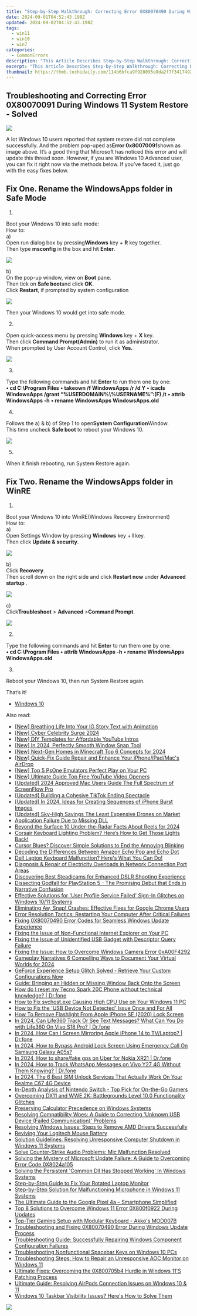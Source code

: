 ```yaml
---
title: "Step-by-Step Walkthrough: Correcting Error 0X80070490 During Windows Updates"
date: 2024-09-01T04:52:43.198Z
updated: 2024-09-02T04:52:43.198Z
tags:
  - win11
  - win10
  - win7
categories:
  - CommonErrors
description: "This Article Describes Step-by-Step Walkthrough: Correcting Error 0X80070490 During Windows Updates"
excerpt: "This Article Describes Step-by-Step Walkthrough: Correcting Error 0X80070490 During Windows Updates"
thumbnail: https://thmb.techidaily.com/114b6bfca9f928095e8da2f7f3417492afac50bf37b6d4d36fe64b43b43e9aea.jpg
---
```


## Troubleshooting and Correcting Error 0X80070091 During Windows 11 System Restore - Solved

![](https://images.drivereasy.com/wp-content/uploads/2017/04/1-2.jpg)
  
A lot Windows 10 users reported that system restore did not complete successfully. And the problem pop-uped as**Error 0x80070091**shown as image above. It’s a good thing that Microsoft has noticed this error and  will update this thread soon. However, if you are Windows 10 Advanced user, you can fix it right now via the methods below. If you’ve faced it, just go with the easy fixes below.  
  
## **Fix One. Rename the WindowsApps folder in Safe Mode**

1)  

Boot your Windows 10 into safe mode:  
How to:  
a)  
Open run dialog box by pressing**Windows** key + **R** key together.  
Then type **msconfig** in the box and hit **Enter**.  
  
![](https://images.drivereasy.com/wp-content/uploads/2017/04/2-2.jpg)
  
b)  
On the pop-up window, view on **Boot** pane.  
Then tick on **Safe boot**and click **OK**.  
Click **Restart**, if prompted by system configuration  
  
![](https://images.drivereasy.com/wp-content/uploads/2017/04/3-1.jpg)
  
Then your Windows 10 would get into safe mode.  
  
2)  

Open quick-access menu by pressing **Windows** key + **X** key.  
Then click **Command Prompt(Admin)** to run it as administrator.  
When prompted by User Account Control, click   **Yes.**
  
**![](https://images.drivereasy.com/wp-content/uploads/2017/04/4-2.jpg)**
  
3)  

Type the following commands and hit **Enter** to run them one by one:  
**• cd C:\\Program Files**
**• takeown /f WindowsApps /r /d Y**
 **• icacls WindowsApps /grant “%USERDOMAIN%\\%USERNAME%”:(F) /t**
**• attrib WindowsApps -h**
 **• rename WindowsApps WindowsApps.old**
  
4)  

Follows the a) & b) of Step 1 to open**System Configuration**Window.  
This time uncheck **Safe boot** to reboot your Windows 10.  
  
![](https://images.drivereasy.com/wp-content/uploads/2017/04/5-1.jpg)
  
5)  

When it finish rebooting, run System Restore again.  
  
## **Fix Two. Rename the WindowsApps folder in WinRE**

1)  

Boot your Windows 10 into WinRE(Windows Recovery Environment)  
How to:  
a)  
Open Settings Window by pressing **Windows** key + **I** key.  
Then click **Update & security**.  
  
![](https://images.drivereasy.com/wp-content/uploads/2017/04/6.jpg)
  
b)  
Click **Recovery**.  
Then scroll down on the right side and click **Restart now** under **Advanced startup** .  
  
![](https://images.drivereasy.com/wp-content/uploads/2017/04/7-2.jpg)
  
c)  
Click**Troubleshoot** \> **Advanced** \>**Command Prompt**.
  
![](https://images.drivereasy.com/wp-content/uploads/2017/04/11.jpg)
  
2)  

Type the following commands and hit **Enter**  to run them one by one:  
**• cd C:\\Program Files**
**• attrib WindowsApps -h**
 **• rename WindowsApps WindowsApps.old**
  
3)

Reboot your Windows 10, then run System Restore again.  
  
That’s it!

* [Windows 10](https://tools.techidaily.com/drivereasy/download/)

<ins class="adsbygoogle"
     style="display:block"
     data-ad-format="autorelaxed"
     data-ad-client="ca-pub-7571918770474297"
     data-ad-slot="1223367746"></ins>



<ins class="adsbygoogle"
     style="display:block"
     data-ad-client="ca-pub-7571918770474297"
     data-ad-slot="8358498916"
     data-ad-format="auto"
     data-full-width-responsive="true"></ins>

<span class="atpl-alsoreadstyle">Also read:</span>
<div><ul>
<li><a href="https://extra-hints.techidaily.com/new-breathing-life-into-your-ig-story-text-with-animation/"><u>[New] Breathing Life Into Your IG Story Text with Animation</u></a></li>
<li><a href="https://twitter-videos.techidaily.com/new-cyber-celebrity-surge-2024/"><u>[New] Cyber Celebrity Surge 2024</u></a></li>
<li><a href="https://youtube-webster.techidaily.com/iy-templates-for-affordable-youtube-intros/"><u>[New] DIY Templates for Affordable YouTube Intros</u></a></li>
<li><a href="https://desktop-recording.techidaily.com/new-in-2024-perfectly-smooth-window-snap-tool/"><u>[New] In 2024, Perfectly Smooth Window Snap Tool</u></a></li>
<li><a href="https://screen-activity-recording.techidaily.com/new-next-gen-homes-in-minecraft-top-6-concepts-for-2024/"><u>[New] Next-Gen Homes in Minecraft  Top 6 Concepts for 2024</u></a></li>
<li><a href="https://extra-guidance.techidaily.com/new-quick-fix-guide-repair-and-enhance-your-iphoneipadmacs-airdrop/"><u>[New] Quick-Fix Guide  Repair and Enhance Your iPhone/iPad/Mac's AirDrop</u></a></li>
<li><a href="https://on-screen-recording.techidaily.com/new-top-5-psone-emulators-perfect-play-on-your-pc/"><u>[New] Top 5 PsOne Emulators  Perfect Play on Your PC</u></a></li>
<li><a href="https://facebook-video-share.techidaily.com/new-ultimate-guide-top-free-youtube-video-openers/"><u>[New] Ultimate Guide  Top Free YouTube Video Openers</u></a></li>
<li><a href="https://remote-screen-capture.techidaily.com/updated-2024-approved-mac-users-guide-the-full-spectrum-of-screenflow-pro/"><u>[Updated] 2024 Approved  Mac Users Guide  The Full Spectrum of ScreenFlow Pro</u></a></li>
<li><a href="https://tiktok-clips.techidaily.com/updated-building-a-cohesive-tiktok-ending-spectacle/"><u>[Updated] Building a Cohesive TikTok Ending Spectacle</u></a></li>
<li><a href="https://fox-links.techidaily.com/updated-in-2024-ideas-for-creating-sequences-of-iphone-burst-images/"><u>[Updated] In 2024, Ideas for Creating Sequences of iPhone Burst Images</u></a></li>
<li><a href="https://extra-guidance.techidaily.com/updated-sky-high-savings-the-least-expensive-drones-on-market/"><u>[Updated] Sky-High Savings  The Least Expensive Drones on Market</u></a></li>
<li><a href="https://win-howtos.techidaily.com/application-failure-due-to-missing-dll/"><u>Application Failure Due to Missing DLL</u></a></li>
<li><a href="https://instagram-clips.techidaily.com/beyond-the-surface-10-under-the-radar-facts-about-reels-for-2024/"><u>Beyond the Surface  10 Under-the-Radar Facts About Reels for 2024</u></a></li>
<li><a href="https://win-howtos.techidaily.com/corsair-keyboard-lighting-problem-heres-how-to-get-those-lights-back/"><u>Corsair Keyboard Lighting Problem? Here’s How to Get Those Lights Back!</u></a></li>
<li><a href="https://win-howtos.techidaily.com/1723205369662-cursor-blues-discover-simple-solutions-to-end-the-annoying-blinking/"><u>Cursor Blues? Discover Simple Solutions to End the Annoying Blinking</u></a></li>
<li><a href="https://buynow-tips.techidaily.com/decoding-the-differences-between-amazon-echo-pop-and-echo-dot/"><u>Decoding the Differences Between Amazon Echo Pop and Echo Dot</u></a></li>
<li><a href="https://win-howtos.techidaily.com/1723203787743-dell-laptop-keyboard-malfunction-heres-what-you-can-do/"><u>Dell Laptop Keyboard Malfunction? Here's What You Can Do!</u></a></li>
<li><a href="https://win-howtos.techidaily.com/diagnosis-and-repair-of-electricity-overloads-in-network-connection-port-areas/"><u>Diagnosis & Repair of Electricity Overloads in Network Connection Port Areas</u></a></li>
<li><a href="https://fox-access.techidaily.com/discovering-best-steadicams-for-enhanced-dslr-shooting-experience/"><u>Discovering Best Steadicams for Enhanced DSLR Shooting Experience</u></a></li>
<li><a href="https://buynow-marvelous.techidaily.com/dissecting-godfall-for-playstation-5-the-promising-debut-that-ends-in-narrative-confusion/"><u>Dissecting Godfall for PlayStation 5 - The Promising Debut that Ends in Narrative Confusion</u></a></li>
<li><a href="https://win-howtos.techidaily.com/effective-solutions-for-user-profile-service-failed-sign-in-glitches-on-windows-1011-systems/"><u>Effective Solutions for 'User Profile Service Failed' Sign-In Glitches on Windows 10/11 Systems</u></a></li>
<li><a href="https://win-howtos.techidaily.com/eliminating-aw-snap-crashes-effective-fixes-for-google-chrome-users/"><u>Eliminating Aw, Snap! Crashes: Effective Fixes for Google Chrome Users</u></a></li>
<li><a href="https://win-howtos.techidaily.com/error-resolution-tactics-restarting-your-computer-after-critical-failures/"><u>Error Resolution Tactics: Restarting Your Computer After Critical Failures</u></a></li>
<li><a href="https://win-howtos.techidaily.com/fixing-0x80070490-error-codes-for-seamless-windows-update-experience/"><u>Fixing 0X80070490 Error Codes for Seamless Windows Update Experience</u></a></li>
<li><a href="https://win-howtos.techidaily.com/fixing-the-issue-of-non-functional-internet-explorer-on-your-pc/"><u>Fixing the Issue of Non-Functional Internet Explorer on Your PC</u></a></li>
<li><a href="https://win-howtos.techidaily.com/fixing-the-issue-of-unidentified-usb-gadget-with-descriptor-query-failure/"><u>Fixing the Issue of Unidentified USB Gadget with Descriptor Query Failure</u></a></li>
<li><a href="https://win-howtos.techidaily.com/fixing-the-issue-how-to-overcome-windows-camera-error-0xa00f4292/"><u>Fixing the Issue: How to Overcome Windows Camera Error 0xA00F4292</u></a></li>
<li><a href="https://screen-recording.techidaily.com/gameplay-narratives-6-compelling-ways-to-document-your-virtual-worlds-for-2024/"><u>Gameplay Narratives  6 Compelling Ways to Document Your Virtual Worlds for 2024</u></a></li>
<li><a href="https://win-howtos.techidaily.com/geforce-experience-setup-glitch-solved-retrieve-your-custom-configurations-now/"><u>GeForce Experience Setup Glitch Solved - Retrieve Your Custom Configurations Now</u></a></li>
<li><a href="https://win-howtos.techidaily.com/guide-bringing-an-hidden-or-missing-window-back-onto-the-screen/"><u>Guide: Bringing an Hidden or Missing Window Back Onto the Screen</u></a></li>
<li><a href="https://techidaily.com/how-do-i-reset-my-tecno-spark-20c-phone-without-technical-knowledge-drfone-by-drfone-reset-android-reset-android/"><u>How do I reset my Tecno Spark 20C Phone without technical knowledge? | Dr.fone</u></a></li>
<li><a href="https://win-howtos.techidaily.com/how-to-fix-svchostexe-causing-high-cpu-use-on-your-windows-11-pc/"><u>How to Fix svchost.exe Causing High CPU Use on Your Windows 11 PC</u></a></li>
<li><a href="https://win-howtos.techidaily.com/how-to-fix-the-usb-device-not-detected-issue-once-and-for-all/"><u>How to Fix the 'USB Device Not Detected' Issue Once and For All</u></a></li>
<li><a href="https://ios-unlock.techidaily.com/how-to-remove-flashlight-from-apple-iphone-se-2020-lock-screen-by-drfone-ios/"><u>How To Remove Flashlight From Apple iPhone SE (2020) Lock Screen</u></a></li>
<li><a href="https://change-location.techidaily.com/in-2024-can-life360-track-or-see-text-messages-what-can-you-do-with-life360-on-vivo-s18-pro-drfone-by-drfone-virtual-android/"><u>In 2024, Can Life360 Track Or See Text Messages? What Can You Do with Life360 On Vivo S18 Pro? | Dr.fone</u></a></li>
<li><a href="https://screen-mirror.techidaily.com/in-2024-how-can-i-screen-mirroring-apple-iphone-14-to-tvlaptop-drfone-by-drfone-ios/"><u>In 2024, How Can I Screen Mirroring Apple iPhone 14 to TV/Laptop? | Dr.fone</u></a></li>
<li><a href="https://android-unlock.techidaily.com/in-2024-how-to-bypass-android-lock-screen-using-emergency-call-on-samsung-galaxy-a05s-by-drfone-android/"><u>In 2024, How to Bypass Android Lock Screen Using Emergency Call On Samsung Galaxy A05s?</u></a></li>
<li><a href="https://review-topics.techidaily.com/in-2024-how-to-sharefake-gps-on-uber-for-nokia-xr21-drfone-by-drfone-virtual-android/"><u>In 2024, How to share/fake gps on Uber for Nokia XR21 | Dr.fone</u></a></li>
<li><a href="https://android-location-track.techidaily.com/in-2024-how-to-track-whatsapp-messages-on-vivo-y27-4g-without-them-knowing-drfone-by-drfone-virtual-android/"><u>In 2024, How to Track WhatsApp Messages on Vivo Y27 4G Without Them Knowing? | Dr.fone</u></a></li>
<li><a href="https://sim-unlock.techidaily.com/in-2024-the-6-best-sim-unlock-services-that-actually-work-on-your-realme-c67-4g-device-by-drfone-android/"><u>In 2024, The 6 Best SIM Unlock Services That Actually Work On Your Realme C67 4G Device</u></a></li>
<li><a href="https://buynow-marvelous.techidaily.com/in-depth-analysis-of-nintendo-switch-top-pick-for-on-the-go-gamers/"><u>In-Depth Analysis of Nintendo Switch - Top Pick for On-the-Go Gamers</u></a></li>
<li><a href="https://win-howtos.techidaily.com/overcoming-dx11-and-wwe-2k-battlegrounds-level-100-functionality-glitches/"><u>Overcoming DX11 and WWE 2K: Battlegrounds Level 10.0 Functionality Glitches</u></a></li>
<li><a href="https://windows11.techidaily.com/preserving-calculator-precedence-on-windows-systems/"><u>Preserving Calculator Precedence on Windows Systems</u></a></li>
<li><a href="https://win-howtos.techidaily.com/resolving-compatibility-woes-a-guide-to-correcting-unknown-usb-device-failed-communication-problems/"><u>Resolving Compatibility Woes: A Guide to Correcting 'Unknown USB Device (Failed Communication)' Problems</u></a></li>
<li><a href="https://techtrends.techidaily.com/resolving-windows-issues-steps-to-remove-amd-drivers-successfully/"><u>Resolving Windows Issues: Steps to Remove AMD Drivers Successfully</u></a></li>
<li><a href="https://win-howtos.techidaily.com/reviving-your-logitech-mouse-battery/"><u>Reviving Your Logitech Mouse Battery</u></a></li>
<li><a href="https://win-howtos.techidaily.com/solution-guidelines-resolving-unresponsive-computer-shutdown-in-windows-11-systems/"><u>Solution Guidelines: Resolving Unresponsive Computer Shutdown in Windows 11 Systems</u></a></li>
<li><a href="https://sound-issues.techidaily.com/solve-counter-strike-audio-problems-mic-malfunction-resolved/"><u>Solve Counter-Strike Audio Problems: Mic Malfunction Resolved</u></a></li>
<li><a href="https://win-howtos.techidaily.com/solving-the-mystery-of-microsoft-update-failure-a-guide-to-overcoming-error-code-0x8024a105/"><u>Solving the Mystery of Microsoft Update Failure: A Guide to Overcoming Error Code 0X8024a105</u></a></li>
<li><a href="https://win-howtos.techidaily.com/solving-the-persistent-common-dll-has-stopped-working-in-windows-systems/"><u>Solving the Persistent 'Common Dll Has Stopped Working' In Windows Systems</u></a></li>
<li><a href="https://win-howtos.techidaily.com/step-by-step-guide-to-fix-your-rotated-laptop-monitor/"><u>Step-by-Step Guide to Fix Your Rotated Laptop Monitor</u></a></li>
<li><a href="https://win-howtos.techidaily.com/step-by-step-solution-for-malfunctioning-microphone-in-windows-11-systems/"><u>Step-by-Step Solution for Malfunctioning Microphone in Windows 11 Systems</u></a></li>
<li><a href="https://buynow-info.techidaily.com/the-ultimate-guide-to-the-google-pixel-4a-smartphone-simplified/"><u>The Ultimate Guide to the Google Pixel 4a – Smartphone Simplified</u></a></li>
<li><a href="https://win-howtos.techidaily.com/top-8-solutions-to-overcome-windows-11-error-0x800f0922-during-updates/"><u>Top 8 Solutions to Overcome Windows 11 Error 0X800f0922 During Updates</u></a></li>
<li><a href="https://games-able.techidaily.com/top-tier-gaming-setup-with-modular-keyboard-akkos-mod007b/"><u>Top-Tier Gaming Setup with Modular Keyboard - Akko's MOD007B</u></a></li>
<li><a href="https://win-howtos.techidaily.com/troubleshooting-and-fixing-0x80070490-error-during-windows-update-process/"><u>Troubleshooting and Fixing 0X80070490 Error During Windows Update Process</u></a></li>
<li><a href="https://win-howtos.techidaily.com/troubleshooting-guide-successfully-repairing-windows-component-configuration-failures/"><u>Troubleshooting Guide: Successfully Repairing Windows Component Configuration Failures</u></a></li>
<li><a href="https://win-howtos.techidaily.com/troubleshooting-nonfunctional-spacebar-keys-on-windows-10-pcs/"><u>Troubleshooting Nonfunctional Spacebar Keys on Windows 10 PCs</u></a></li>
<li><a href="https://win-howtos.techidaily.com/troubleshooting-steps-how-to-repair-an-unresponsive-aoc-monitor-on-windows-11/"><u>Troubleshooting Steps: How to Repair an Unresponsive AOC Monitor on Windows 11</u></a></li>
<li><a href="https://win-howtos.techidaily.com/ultimate-fixes-overcoming-the-0x800705b4-hurdle-in-windows-11s-patching-process/"><u>Ultimate Fixes: Overcoming the 0X800705b4 Hurdle in Windows 11'S Patching Process</u></a></li>
<li><a href="https://win-howtos.techidaily.com/ultimate-guide-resolving-airpods-connection-issues-on-windows-10-and-11/"><u>Ultimate Guide: Resolving AirPods Connection Issues on Windows 10 & 11</u></a></li>
<li><a href="https://win-howtos.techidaily.com/windows-10-taskbar-visibility-issues-heres-how-to-solve-them/"><u>Windows 10 Taskbar Visibility Issues? Here's How to Solve Them</u></a></li>
</ul></div>

<!-- affiliate ads begin -->
<a href="https://shop.systoolsgroup.com/affiliate.php?ACCOUNT=SYSTOOBY&AFFILIATE=108875&PATH=https%3A%2F%2Fwww.systoolsgroup.com%3FAFFILIATE%3D108875%26RESOURCE%3DSysTools%2BGmail%2BBackup"><img src="https://www.systoolsgroup.com/box/gmail-backup.png" border="0"></a>
<!-- affiliate ads end -->